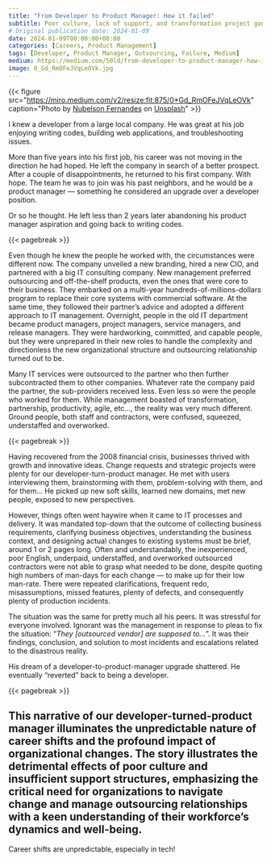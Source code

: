 ```yaml
---
title: "From Developer to Product Manager: How it failed"
subtitle: Poor culture, lack of support, and transformation project gone wrong
# Original publication date: 2024-01-09
date: 2024-01-09T00:00:00+08:00
categories: [Careers, Product Management]
tags: [Developer, Product Manager, Outsourcing, Failure, Medium]
medium: https://medium.com/50ld/from-developer-to-product-manager-how-it-failed-8de75b269287
image: 0_Gd_RmOFeJVqLeOVk.jpg
---
```


{{< figure src="https://miro.medium.com/v2/resize:fit:875/0*Gd_RmOFeJVqLeOVk" caption="Photo by [Nubelson Fernandes](https://unsplash.com/@nublson?utm_source=medium&utm_medium=referral) on [Unsplash](https://unsplash.com/?utm_source=medium&utm_medium=referral)" >}}

I knew a developer from a large local company. He was great at his job enjoying writing codes, building web applications, and troubleshooting issues.

More than five years into his first job, his career was not moving in the direction he had hoped. He left the company in search of a better prospect. After a couple of disappointments, he returned to his first company. With hope. The team he was to join was his past neighbors, and he would be a product manager — something he considered an upgrade over a developer position.

Or so he thought. He left less than 2 years later abandoning his product manager aspiration and going back to writing codes.

{{< pagebreak >}}

Even though he knew the people he worked with, the circumstances were different now. The company unveiled a new branding, hired a new CIO, and partnered with a big IT consulting company. New management preferred outsourcing and off-the-shelf products, even the ones that were core to their business. They embarked on a multi-year hundreds-of-millions-dollars program to replace their core systems with commercial software. At the same time, they followed their partner’s advice and adopted a different approach to IT management. Overnight, people in the old IT department became product managers, project managers, service managers, and release managers. They were hardworking, committed, and capable people, but they were unprepared in their new roles to handle the complexity and directionless the new organizational structure and outsourcing relationship turned out to be.

Many IT services were outsourced to _the_ partner who then further subcontracted them to other companies. Whatever rate the company paid the partner, the sub-providers received less. Even less so were the people who worked for them. While management boasted of transformation, partnership, productivity, agile, etc…, the reality was very much different. Ground people, both staff and contractors, were confused, squeezed, understaffed and overworked.

{{< pagebreak >}}

Having recovered from the 2008 financial crisis, businesses thrived with growth and innovative ideas. Change requests and strategic projects were plenty for our developer-turn-product manager. He met with users interviewing them, brainstorming with them, problem-solving with them, and for them… He picked up new soft skills, learned new domains, met new people, exposed to new perspectives.

However, things often went haywire when it came to IT processes and delivery. It was mandated top-down that the outcome of collecting business requirements, clarifying business objectives, understanding the business context, and designing actual changes to existing systems must be brief, around 1 or 2 pages long. Often and understandably, the inexperienced, poor English, underpaid, understaffed, and overworked outsourced contractors were not able to grasp what needed to be done, despite quoting high numbers of man-days for each change — to make up for their low man-rate. There were repeated clarifications, frequent redo, misassumptions, missed features, plenty of defects, and consequently plenty of production incidents.

The situation was the same for pretty much all his peers. It was stressful for everyone involved. Ignorant was the management in response to pleas to fix the situation: “_They \[outsourced vendor\] are supposed to…_”. It was their findings, conclusion, and solution to most incidents and escalations related to the disastrous reality.

His dream of a developer-to-product-manager upgrade shattered. He eventually “reverted” back to being a developer.

{{< pagebreak >}}

This narrative of our developer-turned-product manager illuminates the unpredictable nature of career shifts and the profound impact of organizational changes. The story illustrates the detrimental effects of poor culture and insufficient support structures, emphasizing the critical need for organizations to navigate change and manage outsourcing relationships with a keen understanding of their workforce’s dynamics and well-being.
---

Career shifts are unpredictable, especially in tech!
